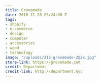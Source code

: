 ```yaml
---
title: Grovemade
date: 2016-11-20 23:24:00 Z
tags:
- shopify
- e-commerce
- design
- computer
- accessories
- wood
- technology
image: "/uploads/213-grovemade-2@2x.jpg"
store-link: https://grovemade.com
credit: Department
credit-link: http://department.nyc
---
```


